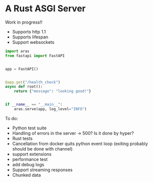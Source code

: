 # A Rust ASGI Server

Work in progress!!

- Supports http 1.1
- Supports lifespan
- Support websockets

```python
import aras
from fastapi import FastAPI


app = FastAPI()


@app.get("/health_check")
async def root():
    return {"message": "looking good!"}


if __name__ == "__main__":
    aras.serve(app, log_level="INFO")
```

To do:

- Python test suite
- Handling of errors in the server -> 500? Is it done by hyper?
- Rust tests
- Cancellation from docker quits python event loop (exiting probably should be done with channel)
- support extensions
- performance test
- add debug logs
- Support streaming responses
- Chunked data